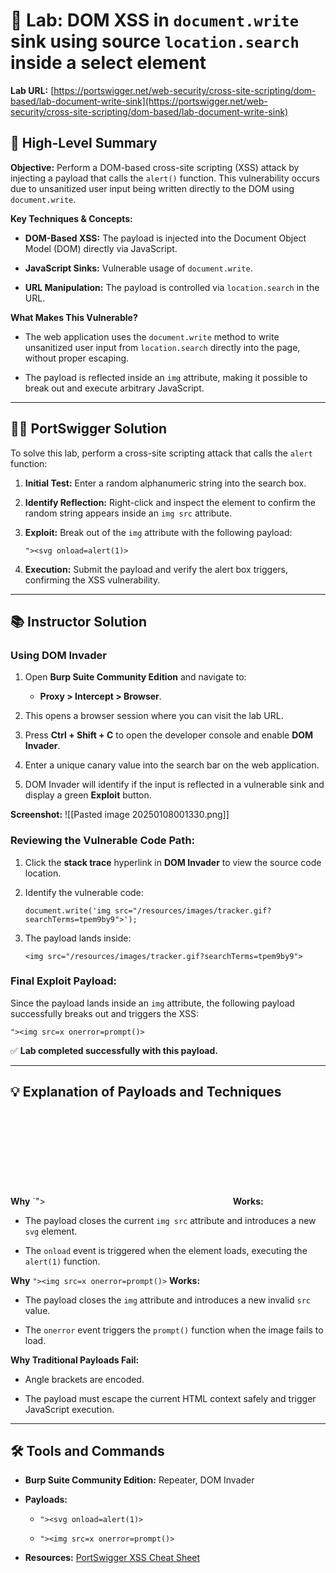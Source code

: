 # 🧪 Lab: DOM XSS in `document.write` sink using source `location.search` inside a select element

**Lab URL:** [https://portswigger.net/web-security/cross-site-scripting/dom-based/lab-document-write-sink](https://portswigger.net/web-security/cross-site-scripting/dom-based/lab-document-write-sink)

## 🎯 High-Level Summary

**Objective:** Perform a DOM-based cross-site scripting (XSS) attack by injecting a payload that calls the `alert()` function. This vulnerability occurs due to unsanitized user input being written directly to the DOM using `document.write`.

**Key Techniques & Concepts:**

- **DOM-Based XSS:** The payload is injected into the Document Object Model (DOM) directly via JavaScript.
    
- **JavaScript Sinks:** Vulnerable usage of `document.write`.
    
- **URL Manipulation:** The payload is controlled via `location.search` in the URL.
    

**What Makes This Vulnerable?**

- The web application uses the `document.write` method to write unsanitized user input from `location.search` directly into the page, without proper escaping.
    
- The payload is reflected inside an `img` attribute, making it possible to break out and execute arbitrary JavaScript.
    

---

## 🧑‍💻 PortSwigger Solution

To solve this lab, perform a cross-site scripting attack that calls the `alert` function:

1. **Initial Test:** Enter a random alphanumeric string into the search box.
    
2. **Identify Reflection:** Right-click and inspect the element to confirm the random string appears inside an `img src` attribute.
    
3. **Exploit:** Break out of the `img` attribute with the following payload:
    
    ```
    "><svg onload=alert(1)>
    ```
    
4. **Execution:** Submit the payload and verify the alert box triggers, confirming the XSS vulnerability.
    

---

## 📚 Instructor Solution

### Using DOM Invader

1. Open **Burp Suite Community Edition** and navigate to:
    
    - **Proxy > Intercept > Browser**.
        
2. This opens a browser session where you can visit the lab URL.
    
3. Press **Ctrl + Shift + C** to open the developer console and enable **DOM Invader**.
    
4. Enter a unique canary value into the search bar on the web application.
    
5. DOM Invader will identify if the input is reflected in a vulnerable sink and display a green **Exploit** button.
    

**Screenshot:** ![[Pasted image 20250108001330.png]]

### Reviewing the Vulnerable Code Path:

1. Click the **stack trace** hyperlink in **DOM Invader** to view the source code location.

2. Identify the vulnerable code:
    
    ```
    document.write('img src="/resources/images/tracker.gif?searchTerms=tpem9by9">');
    ```

3. The payload lands inside:
    
    ```
    <img src="/resources/images/tracker.gif?searchTerms=tpem9by9">
    ```


### Final Exploit Payload:

Since the payload lands inside an `img` attribute, the following payload successfully breaks out and triggers the XSS:

```
"><img src=x onerror=prompt()> 
```

✅ **Lab completed successfully with this payload.**

---

## 💡 Explanation of Payloads and Techniques

**Why** `"><svg onload=alert(1)> **Works:**

- The payload closes the current `img src` attribute and introduces a new `svg` element.
    
- The `onload` event is triggered when the element loads, executing the `alert(1)` function.
    

**Why** `"><img src=x onerror=prompt()>` **Works:**

- The payload closes the `img` attribute and introduces a new invalid `src` value.
    
- The `onerror` event triggers the `prompt()` function when the image fails to load.
    

**Why Traditional Payloads Fail:**

- Angle brackets are encoded.
    
- The payload must escape the current HTML context safely and trigger JavaScript execution.
    

---

## 🛠️ Tools and Commands

- **Burp Suite Community Edition:** Repeater, DOM Invader
    
- **Payloads:**
    
    - `"><svg onload=alert(1)>`
        
    - `"><img src=x onerror=prompt()>`
        
- **Resources:** [PortSwigger XSS Cheat Sheet](https://portswigger.net/web-security/cross-site-scripting/cheat-sheet)